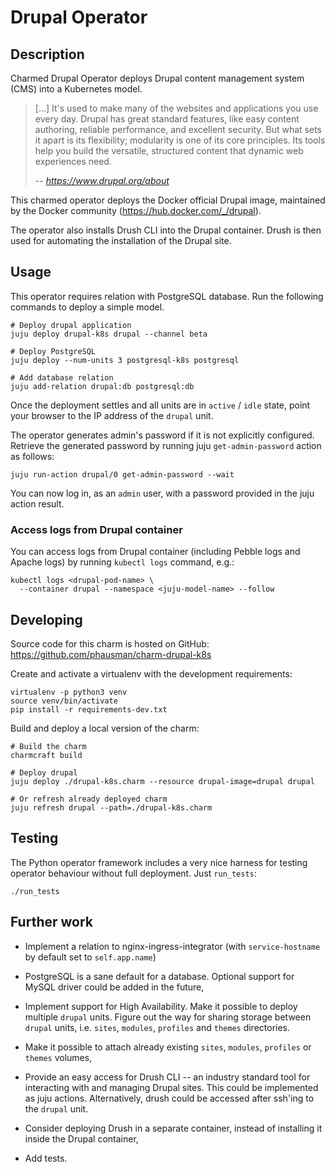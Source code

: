 # Drupal Operator

## Description

Charmed Drupal Operator deploys Drupal content management system (CMS) into 
a Kubernetes model. 

> [...] It's used to make many of the websites and applications you use every day. 
Drupal has great standard features, like easy content authoring, reliable 
performance, and excellent security. But what sets it apart is its flexibility; 
modularity is one of its core principles. Its tools help you build the versatile, 
structured content that dynamic web experiences need.
>
> -- <cite>https://www.drupal.org/about<cite/>

This charmed operator deploys the Docker official Drupal image, maintained by the 
Docker community (https://hub.docker.com/_/drupal).

The operator also installs Drush CLI into the Drupal container. Drush is then used
for automating the installation of the Drupal site. 

## Usage

This operator requires relation with PostgreSQL database. Run the following 
commands to deploy a simple model.

    # Deploy drupal application
    juju deploy drupal-k8s drupal --channel beta
 
    # Deploy PostgreSQL
    juju deploy --num-units 3 postgresql-k8s postgresql
 
    # Add database relation
    juju add-relation drupal:db postgresql:db

Once the deployment settles and all units are in `active` / `idle` state, point 
your browser to the IP address of the `drupal` unit.

The operator generates admin's password if it is not explicitly configured. Retrieve 
the generated password by running juju `get-admin-password` action as follows:

    juju run-action drupal/0 get-admin-password --wait

You can now log in, as an `admin` user, with a password provided in the juju action
result.

### Access logs from Drupal container

You can access logs from Drupal container (including Pebble logs and Apache logs) 
by running `kubectl logs` command, e.g.:

    kubectl logs <drupal-pod-name> \
      --container drupal --namespace <juju-model-name> --follow 

## Developing

Source code for this charm is hosted on GitHub: 
https://github.com/phausman/charm-drupal-k8s

Create and activate a virtualenv with the development requirements:

    virtualenv -p python3 venv
    source venv/bin/activate
    pip install -r requirements-dev.txt

Build and deploy a local version of the charm:

    # Build the charm
    charmcraft build
 
    # Deploy drupal
    juju deploy ./drupal-k8s.charm --resource drupal-image=drupal drupal

    # Or refresh already deployed charm
    juju refresh drupal --path=./drupal-k8s.charm

## Testing

The Python operator framework includes a very nice harness for testing
operator behaviour without full deployment. Just `run_tests`:

    ./run_tests

## Further work

- Implement a relation to nginx-ingress-integrator (with `service-hostname` by default
set to `self.app.name`)

- PostgreSQL is a sane default for a database. Optional support for MySQL driver 
could be added in the future,

- Implement support for High Availability. Make it possible to deploy multiple `drupal`
units. Figure out the way for sharing storage between `drupal` units, i.e. `sites`, 
`modules`, `profiles` and `themes` directories.

- Make it possible to attach already existing `sites`, `modules`, `profiles` 
or `themes` volumes,

- Provide an easy access for Drush CLI -- an industry standard tool for interacting
with and managing Drupal sites. This could be implemented as juju actions. 
Alternatively, drush could be accessed after ssh'ing to the `drupal` unit.

- Consider deploying Drush in a separate container, instead of installing it inside
the Drupal container,

- Add tests.
